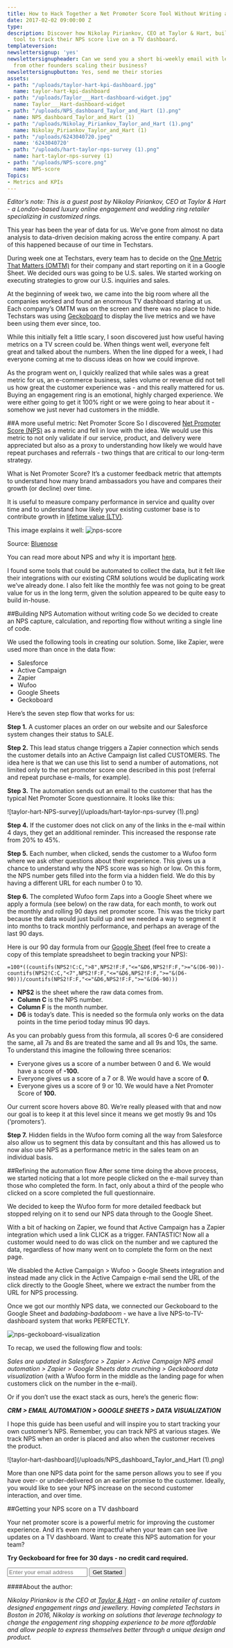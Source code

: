 ```yaml
---
title: How to Hack Together a Net Promoter Score Tool Without Writing a Line of Code
date: 2017-02-02 09:00:00 Z
type: 
description: Discover how Nikolay Piriankov, CEO at Taylor & Hart, built an automation
  tool to track their NPS score live on a TV dashboard.
templateversion: 
newslettersignup: 'yes'
newslettersignupheader: Can we send you a short bi-weekly email with lessons learned
  from other founders scaling their business?
newslettersignupbutton: Yes, send me their stories
assets:
- path: "/uploads/taylor-hart-kpi-dashboard.jpg"
  name: taylor-hart-kpi-dashboard
- path: "/uploads/Taylor___Hart-dashboard-widget.jpg"
  name: Taylor___Hart-dashboard-widget
- path: "/uploads/NPS_dashboard_Taylor_and_Hart (1).png"
  name: NPS_dashboard_Taylor_and_Hart (1)
- path: "/uploads/Nikolay_Piriankov_Taylor_and_Hart (1).png"
  name: Nikolay_Piriankov_Taylor_and_Hart (1)
- path: "/uploads/6243040720.jpeg"
  name: '6243040720'
- path: "/uploads/hart-taylor-nps-survey (1).png"
  name: hart-taylor-nps-survey (1)
- path: "/uploads/NPS-score.png"
  name: NPS-score
Topics:
- Metrics and KPIs
---
```


*Editor’s note: This is a guest post by Nikolay Piriankov, CEO at Taylor & Hart - a London-based luxury online engagement and wedding ring retailer specializing in customized rings.*

This year has been the year of data for us. We’ve gone from almost no data analysis to data-driven decision making across the entire company. A part of this happened because of our time in Techstars.

During week one at Techstars, every team has to decide on the <a href="https://www.geckoboard.com/learn/interviews/the-one-metric-that-matters/" target="_blank">One Metric That Matters (OMTM)</a> for their company and start reporting on it in a Google Sheet. We decided ours was going to be U.S. sales. We started working on executing strategies to grow our U.S. inquiries and sales.

At the beginning of week two, we came into the big room where all the companies worked and found an enormous TV dashboard staring at us. Each company’s OMTM was on the screen and there was no place to hide. Techstars was using <a href="https://www.geckoboard.com/" target="_blank">Geckoboard</a> to display the live metrics and we have been using them ever since, too.

While this initially felt a little scary, I soon discovered just how useful having metrics on a TV screen could be. When things went well, everyone felt great and talked about the numbers. When the line dipped for a week, I had everyone coming at me to discuss ideas on how we could improve.

As the program went on, I quickly realized that while sales was a great metric for us, an e-commerce business, sales volume or revenue did not tell us how great the customer experience was - and this really mattered for us. Buying an engagement ring is an emotional, highly charged experience. We were either going to get it 100% right or we were going to hear about it - somehow we just never had customers in the middle.

##A more useful metric: Net Promoter Score
So I discovered <a href="https://www.geckoboard.com/learn/kpi-examples/marketing-kpis/net-promoter-score-nps/" target="_blank">Net Promoter Score (NPS)</a> as a metric and fell in love with the idea. We would use this metric to not only validate if our service, product, and delivery were appreciated but also as a proxy to understanding how likely we would have repeat purchases and referrals - two things that are critical to our long-term strategy.

What is Net Promoter Score? It’s a customer feedback metric that attempts to understand how many brand ambassadors you have and compares their growth (or decline) over time. 

It is useful to measure company performance in service and quality over time and to understand how likely your existing customer base is to contribute growth in <a href="https://www.geckoboard.com/learn/kpi-examples/marketing-kpis/ltv-cac-ratio/" target="_blank">lifetime value (LTV)</a>.

This image explains it well:
![nps-score](/uploads/NPS-score.png)

Source: <a href="https://bluenose.zendesk.com/hc/en-us/articles/206237926-NPS-Overview" target="_blank">Bluenose</a>

You can read more about NPS and why it is important <a href="https://en.wikipedia.org/wiki/Net_Promoter" target="_blank">here</a>.

I found some tools that could be automated to collect the data, but it felt like their integrations with our existing CRM solutions would be duplicating work we’ve already done. I also felt like the monthly fee was not going to be great value for us in the long term, given the solution appeared to be quite easy to build in-house.

##Building NPS Automation without writing code
So we decided to create an NPS capture, calculation, and reporting flow without writing a single line of code. 

We used the following tools in creating our solution. Some, like Zapier, were used more than once in the data flow:

- Salesforce
- Active Campaign
- Zapier
- Wufoo
- Google Sheets
- Geckoboard

Here’s the seven step flow that works for us:

**Step 1.** A customer places an order on our website and our Salesforce system changes their status to SALE.

**Step 2.** This lead status change triggers a Zapier connection which sends the customer details into an Active Campaign list called CUSTOMERS. The idea here is that we can use this list to send a number of automations, not limited only to the net promoter score one described in this post (referral and repeat purchase e-mails, for example).

**Step 3.** The automation sends out an email to the customer that has the typical Net Promoter Score questionnaire. It looks like this:

![taylor-hart-NPS-survey](/uploads/hart-taylor-nps-survey (1).png)

**Step 4.** If the customer does not click on any of the links in the e-mail within 4 days, they get an additional reminder. This increased the response rate from 20% to 45%.

**Step 5.** Each number, when clicked, sends the customer to a Wufoo form where we ask other questions about their experience. This gives us a chance to understand why the NPS score was so high or low. On this form, the NPS number gets filled into the form via a hidden field. We do this by having a different URL for each number 0 to 10.

**Step 6.** The completed Wufoo form Zaps into a Google Sheet where we apply a formula (see below) on the raw data, for each month, to work out the monthly and rolling 90 days net promoter score. This was the tricky part because the data would just build up and we needed a way to segment it into months to track monthly performance, and perhaps an average of the last 90 days.

Here is our 90 day formula from our <a href="https://docs.google.com/spreadsheets/d/1f12Bb9ZUg_i7teOtskO7cZRNpPAEQ9dRIOUjySasxeE/edit#gid=1705926010" target="_blank">Google Sheet</a> (feel free to create a copy of this template spreadsheet to begin tracking your NPS):

`=100*((countifs(NPS2!C:C,">8",NPS2!F:F,"<="&D6,NPS2!F:F,">="&(D6-90))-countifs(NPS2!C:C,"<7",NPS2!F:F,"<="&D6,NPS2!F:F,">="&(D6-90)))/countifs(NPS2!F:F,"<="&D6,NPS2!F:F,">="&(D6-90)))`

- **NPS2** is the sheet where the raw data comes from.
- **Column C** is the NPS number.
- **Column F** is the month number.
- **D6** is today’s date. This is needed so the formula only works on the data points in the time period today minus 90 days.

As you can probably guess from this formula, all scores 0-6 are considered the same, all 7s and 8s are treated the same and all 9s and 10s, the same. To understand this imagine the following three scenarios:
- Everyone gives us a score of a number between 0 and 6. We would have a score of **-100.**
- Everyone gives us a score of a 7 or 8. We would have a score of **0.**
- Everyone gives us a score of 9 or 10. We would have a Net Promoter Score of **100.**

Our current score hovers above 80. We’re really pleased with that and now our goal is to keep it at this level since it means we get mostly 9s and 10s (‘promoters’).

**Step 7.** Hidden fields in the Wufoo form coming all the way from Salesforce also allow us to segment this data by consultant and this has allowed us to now also use NPS as a performance metric in the sales team on an individual basis. 

##Refining the automation flow
After some time doing the above process, we started noticing that a lot more people clicked on the e-mail survey than those who completed the form. In fact, only about a third of the people who clicked on a score completed the full questionnaire.

We decided to keep the Wufoo form for more detailed feedback but stopped relying on it to send our NPS data through to the Google Sheet. 

With a bit of hacking on Zapier, we found that Active Campaign has a Zapier integration which used a link CLICK as a trigger. FANTASTIC! Now all a customer would need to do was click on the number and we captured the data, regardless of how many went on to complete the form on the next page.

We disabled the Active Campaign > Wufoo > Google Sheets integration and instead made any click in the Active Campaign e-mail send the URL of the click directly to the Google Sheet, where we extract the number from the URL for NPS processing.

Once we got our monthly NPS data, we connected our Geckoboard to the Google Sheet and *badabing-badaboom* - we have a live NPS-to-TV-dashboard system that works PERFECTLY.

![nps-geckoboard-visualization](/uploads/Taylor___Hart-dashboard-widget.jpg)

To recap, we used the following flow and tools:

*Sales are updated in Salesforce > Zapier > Active Campaign NPS email automation > Zapier > Google Sheets data crunching > Geckoboard data visualization* (with a Wufoo form in the middle as the landing page for when customers click on the number in the e-mail).

Or if you don’t use the exact stack as ours, here’s the generic flow:

***CRM > EMAIL AUTOMATION > GOOGLE SHEETS > DATA VISUALIZATION***

I hope this guide has been useful and will inspire you to start tracking your own customer’s NPS. Remember, you can track NPS at various stages. We track NPS when an order is placed and also when the customer receives the product. 

![taylor-hart-dashboard](/uploads/NPS_dashboard_Taylor_and_Hart (1).png)

More than one NPS data point for the same person allows you to see if you have over- or under-delivered on an earlier promise to the customer. Ideally, you would like to see your NPS increase on the second customer interaction, and over time.

##Getting your NPS score on a TV dashboard

Your net promoter score is a powerful metric for improving the customer experience. And it’s even more impactful when your team can see live updates on a TV dashboard. Want to create this NPS automation for your team?

**Try Geckoboard for free for 30 days - no credit card required.**

<form action="/try-geckoboard/" method="get" class="inline__signup-form">
<input type="email" name="email" placeholder="Enter your email address">
<button class="btn">Get Started</button>
</form>


####About the author:

*Nikolay Piriankov is the CEO at <a href="https://taylorandhart.com/us/" target="_blank">Taylor & Hart</a> - an online retailer of custom designed engagement rings and jewellery. Having completed Techstars in Boston in 2016, Nikolay is working on solutions that leverage technology to change the engagement ring shopping experience to be more affordable and allow people to express themselves better through a unique design and product.*
